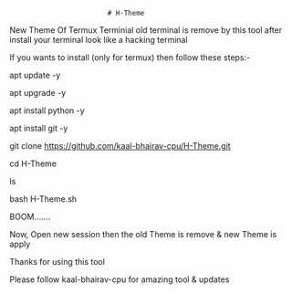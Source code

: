                             # H-Theme
                            
                           
New Theme Of Termux Terminial old terminal is remove by this tool after install your terminal look like a hacking terminal

If you wants to install (only for termux) then follow these steps:-

apt update -y

apt upgrade -y

apt install python -y

apt install git -y

git clone https://github.com/kaal-bhairav-cpu/H-Theme.git

cd H-Theme

ls

bash H-Theme.sh

BOOM.......

Now, Open new session then the old Theme is remove & new Theme is apply

Thanks for using this tool

Please follow kaal-bhairav-cpu for amazing tool & updates
